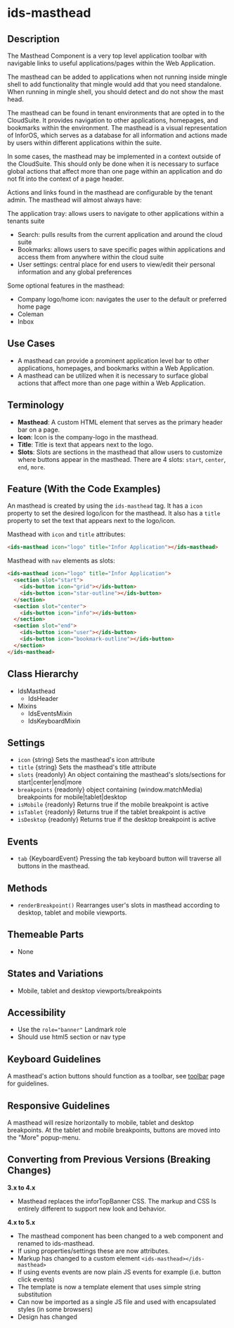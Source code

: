 # ids-masthead

## Description

The Masthead Component is a very top level application toolbar with navigable links to useful applications/pages within the Web Application.

The masthead can be added to applications when not running inside mingle shell to add functionality that mingle would add that you need standalone. When running in mingle shell, you should detect and do not show the mast head.

The masthead can be found in tenant environments that are opted in to the CloudSuite. It provides navigation to other applications, homepages, and bookmarks within the environment. The masthead is a visual representation of InforOS, which serves as a database for all information and actions made by users within different applications within the suite.

In some cases, the masthead may be implemented in a context outside of the CloudSuite. This should only be done when it is necessary to surface global actions that affect more than one page within an application and do not fit into the context of a page header.

Actions and links found in the masthead are configurable by the tenant admin. The masthead will almost always have:

The application tray: allows users to navigate to other applications within a tenants suite
- Search: pulls results from the current application and around the cloud suite
- Bookmarks: allows users to save specific pages within applications and access them from anywhere within the cloud suite
- User settings: central place for end users to view/edit their personal information and any global preferences

Some optional features in the masthead:
- Company logo/home icon: navigates the user to the default or preferred home page
- Coleman
- Inbox

## Use Cases

- A masthead can provide a prominent application level bar to other applications, homepages, and bookmarks within a Web Application.
- A masthead can be utilized when it is necessary to surface global actions that affect more than one page within a Web Application.

## Terminology

- **Masthead**: A custom HTML element that serves as the primary header bar on a page.
- **Icon**: Icon is the company-logo in the masthead.
- **Title**: Title is text that appears next to the logo.
- **Slots**: Slots are sections in the masthead that allow users to customize where buttons appear in the masthead. There are 4 slots: `start`, `center`, `end`, `more`.

## Feature (With the Code Examples)

An masthead is created by using the `ids-masthead` tag. It has a `icon` property to set the desired logo/icon for the masthead.  It also has a `title` property to set the text that appears next to the logo/icon.

Masthead with `icon` and `title` attributes:

```html
<ids-masthead icon="logo" title="Infor Application"></ids-masthead>
```

Masthead with `nav` elements as slots:

```html
<ids-masthead icon="logo" title="Infor Application">
  <section slot="start">
    <ids-button icon="grid"></ids-button>
    <ids-button icon="star-outline"></ids-button>
  </section>
  <section slot="center">
    <ids-button icon="info"></ids-button>
  </section>
  <section slot="end">
    <ids-button icon="user"></ids-button>
    <ids-button icon="bookmark-outline"></ids-button>
  </section>
</ids-masthead>
```

## Class Hierarchy

- IdsMasthead
  - IdsHeader
- Mixins
  - IdsEventsMixin
  - IdsKeyboardMixin

## Settings

- `icon` {string} Sets the masthead's icon attribute
- `title` {string} Sets the masthead's title attribute
- `slots` {readonly} An object containing the masthead's slots/sections for start|center|end|more
- `breakpoints` {readonly}  object containing (window.matchMedia) breakpoints for mobile|tablet|desktop
- `isMobile` {readonly} Returns true if the mobile breakpoint is active
- `isTablet` {readonly} Returns true if the tablet breakpoint is active
- `isDesktop` {readonly} Returns true if the desktop breakpoint is active

## Events

- `tab` {KeyboardEvent} Pressing the tab keyboard button will traverse all buttons in the masthead.

## Methods

- `renderBreakpoint()` Rearranges user's slots in masthead according to desktop, tablet and mobile viewports.

## Themeable Parts

- None

## States and Variations

- Mobile, tablet and desktop viewports/breakpoints

## Accessibility

- Use the `role="banner"` Landmark role
- Should use html5 section or nav type

## Keyboard Guidelines

A masthead's action buttons should function as a toolbar, see [toolbar](../ids-toolbar/README.md) page for guidelines.

## Responsive Guidelines

A masthead will resize horizontally to mobile, tablet and desktop breakpoints. At the tablet and mobile breakpoints, buttons are moved into the "More" popup-menu.

## Converting from Previous Versions (Breaking Changes)

**3.x to 4.x**

- Masthead replaces the inforTopBanner CSS. The markup and CSS Is entirely different to support new look and behavior.

**4.x to 5.x**

- The masthead component has been changed to a web component and renamed to ids-masthead.
- If using properties/settings these are now attributes.
- Markup has changed to a custom element `<ids-masthead></ids-masthead>`
- If using events events are now plain JS events for example (i.e. button click events)
- The template is now a template element that uses simple string substitution
- Can now be imported as a single JS file and used with encapsulated styles (in some browsers)
- Design has changed
